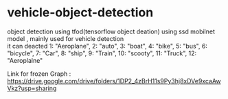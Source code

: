 # vehicle-object-detection
object detection using tfod(tensorflow object deation) using ssd mobilnet model  ,  mainly used for vehicle detection  
it can deacted 1: "Aeroplane", 2: "auto", 3: "boat", 4: "bike", 5: "bus", 6: "bicycle", 7: "Car", 8: "ship", 9: "Train",
            10: "scooty", 11: "Truck", 12: "Aeroplalne"
            
            
Link for frozen Graph :
https://drive.google.com/drive/folders/1DP2_4zBrH11s9Py3hj8xDVe9xcaAwVkz?usp=sharing

            
            
            
